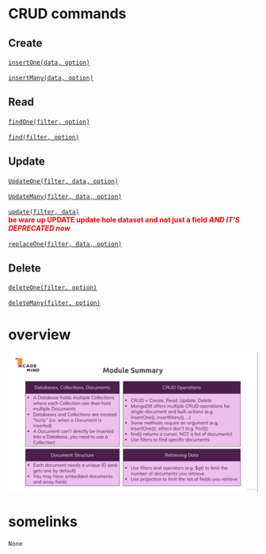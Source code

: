 # CRUD commands

## Create

[`insertOne(data, option)`]()
<br />

[`insertMany(data, option)`](https://docs.mongodb.com/manual/reference/method/db.collection.insertMany/)
<br />
## Read

[`findOne(filter, option)`]()
<br />

[`find(filter, option)`](https://docs.mongodb.com/manual/reference/method/db.collection.find/)
<br />


## Update

[`UpdateOne(filter, data, option)`](https://docs.mongodb.com/manual/reference/method/db.collection.updateOne/)
<br />

[`UpdateMany(filter, data, option)`](https://docs.mongodb.com/manual/reference/method/db.collection.updateMany/)
<br />

[`update(filter, data)`](https://docs.mongodb.com/manual/reference/method/db.collection.update/)
<br />
<font color='red'>
**be ware up UPDATE update hole dataset and not just a field**
***AND IT'S _DEPRECATED now_***
</font>


[`replaceOne(filter, data, option)`]()


## Delete

[`deleteOne(filter, option)`]()
<br />

[`deleteMany(filter, option)`]()



# overview

![](IMGS/CRUP_overview.png)


# somelinks

`None`